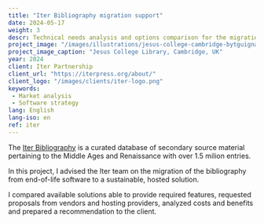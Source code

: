 ```yaml
---
title: "Iter Bibliography migration support"
date: 2024-05-17
weight: 3
descr: Technical needs analysis and options comparison for the migration of a scholarly bibliography service.
project_image: "/images/illustrations/jesus-college-cambridge-bytguignard.jpg"
project_image_caption: "Jesus College Library, Cambridge, UK"
year: 2024
client: Iter Partnership
client_url: "https://iterpress.org/about/"
client_logo: "/images/clients/iter-logo.png"
keywords: 
 - Market analysis
 - Software strategy
lang: English
lang-iso: en
ref: iter
---
```


The [Iter Bibliography](https://iterpress.org/databases/) is a curated database
of secondary source material pertaining to the Middle Ages and Renaissance with over 1.5 milion entries.

In this project, I advised the Iter team on the migration of the bibliography from end-of-life software to a sustainable, hosted solution.

I compared available solutions able to provide required features, requested proposals from vendors and hosting providers, analyzed costs and benefits and
prepared a recommendation to the client.